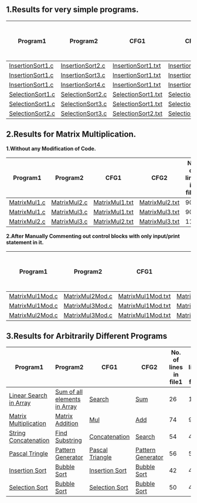 1.Results for very simple programs.
-------

Program1  | Program2    | CFG1 		 | CFG2 	  | No. of lines in file1 | No. of lines in file2 | Diff. Count |
----------|-------------|------------|------------|-----------------------|-----------------------|-------------|
[InsertionSort1.c](test/InsertionSort1.c) | [InsertionSort2.c](test/InsertionSort2.c) | [InsertionSort1.txt](testStructure/InsertionSort1.txt) |[InsertionSort2.txt](testStructure/InsertionSort2.txt) | 42 | 42 | 0 |
[InsertionSort1.c](test/InsertionSort1.c) | [InsertionSort3.c](test/InsertionSort3.c) | [InsertionSort1.txt](testStructure/InsertionSort1.txt) |[InsertionSort3.txt](testStructure/InsertionSort3.txt) | 42 | 42 | 0 |
[InsertionSort1.c](test/InsertionSort1.c) | [InsertionSort4.c](test/InsertionSort4.c) | [InsertionSort1.txt](testStructure/InsertionSort1.txt) |[InsertionSort4.txt](testStructure/InsertionSort4.txt) | 42 | 42 | 0 | 
[SelectionSort1.c](test/SelectionSort1.c) | [SelectionSort2.c](test/SelectionSort2.c) | [SelectionSort1.txt](testStructure/SelectionSort1.txt) |[SelectionSort2.txt](testStructure/SelectionSort2.txt) | 50 | 44 | 18 |
[SelectionSort1.c](test/SelectionSort1.c) | [SelectionSort3.c](test/SelectionSort3.c) | [SelectionSort1.txt](testStructure/SelectionSort1.txt) |[SelectionSort3.txt](testStructure/SelectionSort3.txt) | 50 | 44 | 18 | 
[SelectionSort2.c](test/SelectionSort2.c) | [SelectionSort3.c](test/SelectionSort3.c) | [SelectionSort2.txt](testStructure/SelectionSort2.txt) |[SelectionSort3.txt](testStructure/SelectionSort3.txt) | 44 | 44 | 0 |

2.Results for Matrix Multiplication.
---------

**1.Without any Modification of Code.**  

Program1  | Program2    | CFG1 		 | CFG2 	  | No. of lines in file1 | No. of lines in file2 | Diff. Count |
----------|-------------|------------|------------|-----------------------|-----------------------|-------------|
[MatrixMul1.c](test/MatrixMul1.c) | [MatrixMul2.c](test/MatrixMul2.c) | [MatrixMul1.txt](testStructure/MatrixMul1.txt) |[MatrixMul2.txt](testStructure/MatrixMul2.txt) | 90 | 144 | 100 |
[MatrixMul1.c](test/MatrixMul1.c) | [MatrixMul3.c](test/MatrixMul3.c) | [MatrixMul1.txt](testStructure/MatrixMul1.txt) |[MatrixMul3.txt](testStructure/MatrixMul3.txt) | 90 | 116 | 72 |
[MatrixMul2.c](test/MatrixMul2.c) | [MatrixMul3.c](test/MatrixMul3.c) | [MatrixMul2.txt](testStructure/MatrixMul2.txt) |[MatrixMul3.txt](testStructure/MatrixMul3.txt) | 114 | 116 | 98 |

**2.After Manually Commenting out control blocks with only input/print statement in it.**   

Program1  | Program2    | CFG1 		 | CFG2 	  | No. of lines in file1 | No. of lines in file2 | Diff. Count |
----------|-------------|------------|------------|-----------------------|-----------------------|-------------|
[MatrixMul1Mod.c](test/MatrixMul1Mod.c) | [MatrixMul2Mod.c](test/MatrixMul2Mod.c) | [MatrixMul1Mod.txt](testStructure/MatrixMul1Mod.txt) |[MatrixMul2Mod.txt](testStructure/MatrixMul2Mod.txt) | 38 | 54 | 36 |
[MatrixMul1Mod.c](test/MatrixMul1Mod.c) | [MatrixMul3Mod.c](test/MatrixMul3Mod.c) | [MatrixMul1Mod.txt](testStructure/MatrixMul1Mod.txt) |[MatrixMul3Mod.txt](testStructure/MatrixMul3Mod.txt) | 38 | 47 | 31 |
[MatrixMul2Mod.c](test/MatrixMul2Mod.c) | [MatrixMul3Mod.c](test/MatrixMul3Mod.c) | [MatrixMul1Mod.txt](testStructure/MatrixMul1Mod.txt) |[MatrixMul3Mod.txt](testStructure/MatrixMul3Mod.txt) | 54 | 47 | 31 |

3.Results for Arbitrarily Different Programs
----------

Program1  | Program2    | CFG1 		 | CFG2 	  | No. of lines in file1 | No. of lines in file2 | Diff. Count |
----------|-------------|------------|------------|-----------------------|-----------------------|-------------|
[Linear Search in Array](test/Arbit2A.c) | [Sum of all elements in Array](test/Arbit2B) | [Search](testStructure/Arbit2A.txt) |[Sum](testStructure/Arbit2B.txt) | 26 | 11 | 21 |
[Matrix Multiplication](test/Arbit3A.c) | [Matrix Addition](test/Arbit3B.c) | [Mul](testStructure/Arbit3A.txt) |[Add](testStructure/Arbit3B.txt) | 74 | 90 | 50 |
[String Concatenation](test/Arbit4A.c) | [Find Substring](test/Arbit4B.c) | [Concatenation](testStructure/Arbit4A.txt) |[Search](testStructure/Arbit4B.txt) | 54 | 47 | 31 |
[Pascal Tringle](test/Arbit1A.c) | [Pattern Generator](test/Arbit1B.c) | [Pascal Triangle](testStructure/Arbit1A.txt) |[Pattern Generator](testStructure/Arbit1B.txt) | 56 | 56 | 0 |
[Insertion Sort](test/InsertionSort1.c) | [Bubble Sort](test/BubbleSort1.c) | [Insertion Sort](testStructure/InsertionSort1.txt) |[Bubble Sort](testStructure/BubbleSort1.txt) | 42 | 44 | 24 |
[Selection Sort](test/SelectionSort1.c) | [Bubble Sort](test/BubbleSort1.c) | [Selection Sort](testStructure/SelectioSort1.txt) |[Bubble Sort](testStructure/BubbleSort1.txt) | 50 | 44 | 18 |







